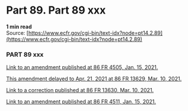 # Part 89. Part 89 xxx
**1 min read**  
Source: [https://www.ecfr.gov/cgi-bin/text-idx?node=pt14.2.89](https://www.ecfr.gov/cgi-bin/text-idx?node=pt14.2.89)

<div>

### PART 89 xxx

[Link to an amendment published at 86 FR 4505, Jan. 15, 2021.](https://www.ecfr.gov/cgi-bin/text-idx?SID=064da2ac8ac304a79131b5df5d85e6b0&mc=true&node=20210115y1.120)

[This amendment delayed to Apr. 21, 2021 at 86 FR 13629, Mar. 10, 2021.](https://www.ecfr.gov/cgi-bin/text-idx?SID=064da2ac8ac304a79131b5df5d85e6b0&mc=true&node=20210310y1.1)

[Link to a correction published at 86 FR 13630, Mar. 10, 2021.](https://www.ecfr.gov/cgi-bin/text-idx?SID=064da2ac8ac304a79131b5df5d85e6b0&mc=true&node=20210310y1.2)

[Link to an amendment published at 86 FR 4511, Jan. 15, 2021.](https://www.ecfr.gov/cgi-bin/text-idx?SID=064da2ac8ac304a79131b5df5d85e6b0&mc=true&node=20210115y1.121)

</div>